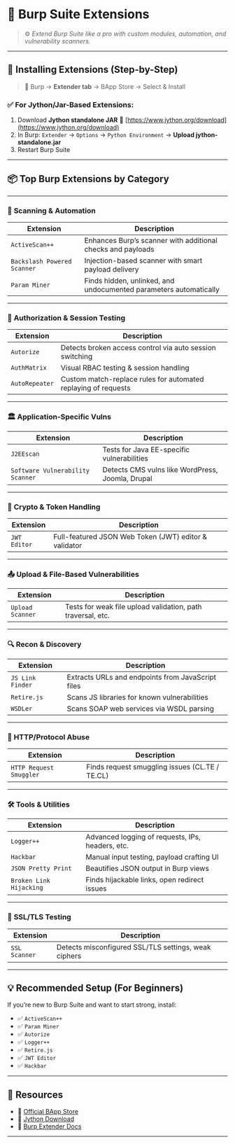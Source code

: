 # 🔌 **Burp Suite Extensions**

> ⚙️ *Extend Burp Suite like a pro with custom modules, automation, and vulnerability scanners.*

---

## 🧰 **Installing Extensions (Step-by-Step)**

> 🧠 Burp → **Extender tab** → BApp Store → Select & Install

### ✅ **For Jython/Jar-Based Extensions:**

1. Download **Jython standalone JAR**
   🔗 [https://www.jython.org/download](https://www.jython.org/download)
2. In Burp:
   `Extender` → `Options` → `Python Environment` → **Upload jython-standalone.jar**
3. Restart Burp Suite

---

## 📦 **Top Burp Extensions by Category**

---

### 🧪 **Scanning & Automation**

| Extension                   | Description                                                       |
| --------------------------- | ----------------------------------------------------------------- |
| `ActiveScan++`              | Enhances Burp’s scanner with additional checks and payloads       |
| `Backslash Powered Scanner` | Injection-based scanner with smart payload delivery               |
| `Param Miner`               | Finds hidden, unlinked, and undocumented parameters automatically |

---

### 🔐 **Authorization & Session Testing**

| Extension      | Description                                                    |
| -------------- | -------------------------------------------------------------- |
| `Autorize`     | Detects broken access control via auto session switching       |
| `AuthMatrix`   | Visual RBAC testing & session handling                         |
| `AutoRepeater` | Custom match-replace rules for automated replaying of requests |

---

### 🏛️ **Application-Specific Vulns**

| Extension                        | Description                                      |
| -------------------------------- | ------------------------------------------------ |
| `J2EEscan`                       | Tests for Java EE-specific vulnerabilities       |
| `Software Vulnerability Scanner` | Detects CMS vulns like WordPress, Joomla, Drupal |

---

### 🔐 **Crypto & Token Handling**

| Extension    | Description                                           |
| ------------ | ----------------------------------------------------- |
| `JWT Editor` | Full-featured JSON Web Token (JWT) editor & validator |

---

### 📤 **Upload & File-Based Vulnerabilities**

| Extension        | Description                                                 |
| ---------------- | ----------------------------------------------------------- |
| `Upload Scanner` | Tests for weak file upload validation, path traversal, etc. |

---

### 🔍 **Recon & Discovery**

| Extension        | Description                                       |
| ---------------- | ------------------------------------------------- |
| `JS Link Finder` | Extracts URLs and endpoints from JavaScript files |
| `Retire.js`      | Scans JS libraries for known vulnerabilities      |
| `WSDLer`         | Scans SOAP web services via WSDL parsing          |

---

### 🧾 **HTTP/Protocol Abuse**

| Extension               | Description                                    |
| ----------------------- | ---------------------------------------------- |
| `HTTP Request Smuggler` | Finds request smuggling issues (CL.TE / TE.CL) |

---

### 🛠️ **Tools & Utilities**

| Extension               | Description                                      |
| ----------------------- | ------------------------------------------------ |
| `Logger++`              | Advanced logging of requests, IPs, headers, etc. |
| `Hackbar`               | Manual input testing, payload crafting UI        |
| `JSON Pretty Print`     | Beautifies JSON output in Burp views             |
| `Broken Link Hijacking` | Finds hijackable links, open redirect issues     |

---

### 🔐 **SSL/TLS Testing**

| Extension     | Description                                          |
| ------------- | ---------------------------------------------------- |
| `SSL Scanner` | Detects misconfigured SSL/TLS settings, weak ciphers |

---

## 💡 **Recommended Setup (For Beginners)**

If you’re new to Burp Suite and want to start strong, install:

* ✅ `ActiveScan++`
* ✅ `Param Miner`
* ✅ `Autorize`
* ✅ `Logger++`
* ✅ `Retire.js`
* ✅ `JWT Editor`
* ✅ `Hackbar`

---

## 🔗 **Resources**

* 🔗 [Official BApp Store](https://portswigger.net/bappstore)
* 🔗 [Jython Download](https://www.jython.org/download)
* 🔗 [Burp Extender Docs](https://portswigger.net/burp/documentation/extender)

---



